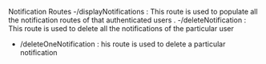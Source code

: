 
Notification Routes
-/displayNotifications : This route is used to populate all the notification routes 
of that authenticated users .
-/deleteNotification : This route is used to delete all the notifications
of the particular user
- /deleteOneNotification : his route is used to delete a particular notification

